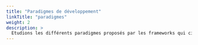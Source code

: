 ```yaml
---
title: "Paradigmes de développement"
linkTitle: "paradigmes"
weight: 2
description: >
  Etudions les différents paradigmes proposés par les frameworks qui ciblent le bureau
---
```

